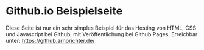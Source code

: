 # Github.io Beispielseite

Diese Seite ist nur ein sehr simples Beispiel für das Hosting von HTML, CSS und Javascript bei Github, mit Veröffentlichung bei Github Pages.
Erreichbar unter: https://github.arnorichter.de/
